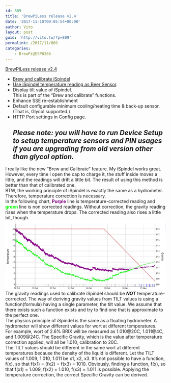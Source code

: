 ```yaml
---
id: 809
title: 'BrewPiLess release v2.4'
date: '2017-11-10T00:05:54+00:00'
author: Vito
layout: post
guid: 'http://vito.tw/?p=809'
permalink: /2017/11/809
categories:
    - BrewPi@ESP8266
---
```


[BrewPiLess release v2.4](https://github.com/vitotai/BrewPiLess)

- [Brew and calibrate iSpindel](https://github.com/vitotai/BrewPiLess#brew-and-calibrate-ispindel)
- [Use iSpindel temperature reading as Beer Sensor](https://github.com/vitotai/BrewPiLess#using-ispindel-as-beer-temperature-sensor).
- Display tilt value of iSpindel.  
    This is part of the “Brew and calibrate” functions.
- Enhance SSE re-establishment
- Default configurable minimum cooling/heating time &amp; back-up sensor. (That is, Glycol supported.)
- HTTP Port settings in Config page.  
    ## ***Please note: you will have to run Device Setup to setup temperature sensors and PIN usages if you are upgrading from old version other than glycol option.***

I really like the new “Brew and Calibrate” feature. My iSpindel works great. However, every time I open the cap to charge it, the stuff inside moves a little, and the readings will drift a little bit. The result of using this method is better than that of calibrated one.  
BTW, the working principle of iSpindel is exactly the same as a hydrometer. Therefore, temperature correction is necessary.  
In the following chart,**<span style="color: #800080;"> Purple</span>** line is temperature-corrected reading and **<span style="color: #00ff00;">green</span>** line is non corrected readings. Without correction, the gravity reading rises when the temperature drops. The corrected reading also rises a little bit, though.  
![](/wp-content/uploads/2017/11/tc.jpg)  
The gravity readings used to calibrate iSpindel should be ***NOT*** temperature-corrected. The way of deriving gravity values from TILT values is using a function(formula) having a single parameter, the tilt value. We assume that there exists such a function exists and try to find one that is approximate to the perfect one.  
The physics principle of iSpindel is the same as a floating hydrometer. A hydrometer will show different values for wort at different temperatures.  
For example, wort of 2.6% BRIX will be measured as 1.010@20C, 1.011@4C, and 1.009@24C. The Specific Gravity, which is the value after temperature correction applied, will all be 1.010, calibration to 20C.  
The TILT values should be different in the same wort at different temperatures because the density of the liquid is different. Let the TILT values of 1.009, 1.010, 1.011 be x1, x2, x3. It’s not possible to have a function, f(x), so that f(x1) = (fx2) = f(x3) = 1010. Obviously, finding a function, f(x), so that f(x1) = 1.009, f(x2) = 1.010, f(x3) = 1.011 is possible. Applying the temperature correction, the correct Specific Gravity can be derived.